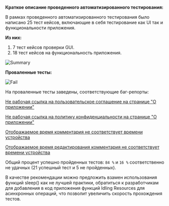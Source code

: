 **Краткое описание проведенного автоматизированного тестирования:**

В рамках проведенного автоматизированного тестирования было написано 25 тест кейсов, включающие в себя тестирование как UI так и функциональности приложения.

**Из них:**

1. 7 тест кейсов проверки GUI.
2. 18 тест кейсов на функциональность приложения.

![Summary](https://user-images.githubusercontent.com/90593727/204001053-0b06e683-a73f-45ee-8178-97fb36418feb.png)

**Проваленные тесты:**

![Fail](https://user-images.githubusercontent.com/90593727/204001183-6b0b5137-87e1-4e07-a9e4-70f1f33418f5.png)

На проваленные тесты заведены, соответствующие баг-репорты:

[Не рабочая ссылка на пользовательское соглашение на странице "О приложении"](https://github.com/shade1471/qa-diplom/issues/1)

[Не рабочая ссылка на политику конфиденциальности на странице "О приложении"](https://github.com/shade1471/qa-diplom/issues/2)

[Отображаемое время комментария не соответствует времени устройства](https://github.com/shade1471/qa-diplom/issues/3)

[Отображаемое время редактирования комментария не соответствует времени устройства](https://github.com/shade1471/qa-diplom/issues/4)


Общий процент успешно пройденных тестов: ```84 %``` и ```16 %``` соответственно не удачных (21 успешный тест и 5 не пройденных).

В качестве рекомендации можно предложить взамен использования функций sleep() как не лучшей практики, обратиться к разработчикам для добавления в код приложения функций Idling Resources для асинхронных операций, что позволит увеличить скорость прохождения тестов.

